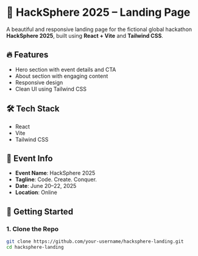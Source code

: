 # 🚀 HackSphere 2025 – Landing Page

A beautiful and responsive landing page for the fictional global hackathon **HackSphere 2025**, built using **React + Vite** and **Tailwind CSS**.

## 🔥 Features

- Hero section with event details and CTA
- About section with engaging content
- Responsive design
- Clean UI using Tailwind CSS

## 🛠 Tech Stack

- React
- Vite
- Tailwind CSS

## 📅 Event Info

- **Event Name**: HackSphere 2025
- **Tagline**: Code. Create. Conquer.
- **Date**: June 20–22, 2025
- **Location**: Online

## 🧪 Getting Started

### 1. Clone the Repo
```bash
git clone https://github.com/your-username/hacksphere-landing.git
cd hacksphere-landing
